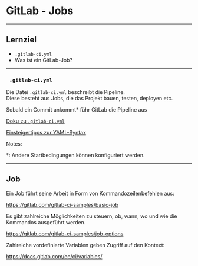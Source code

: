 # GitLab - Jobs

---

## Lernziel

 * `.gitlab-ci.yml`
 * Was ist ein GitLab-Job?

---

### ` .gitlab-ci.yml`

Die Datei `.gitlab-ci.yml` beschreibt die Pipeline.\
Diese besteht aus Jobs,
die das Projekt bauen, testen, deployen etc.

Sobald ein Commit ankommt* führ GitLab die Pipeline aus

[Doku zu `.gitlab-ci.yml`](https://docs.gitlab.com/ee/ci/yaml/)

[Einsteigertipps zur YAML-Syntax](https://github.com/Animosity/CraftIRC/wiki/Complete-idiot's-introduction-to-yaml)

Notes:

*: Andere Startbedingungen können konfiguriert werden.


---

## Job

Ein Job führt seine Arbeit in Form von Kommandozeilenbefehlen aus:

https://gitlab.com/gitlab-ci-samples/basic-job

Es gibt zahlreiche Möglichkeiten zu steuern, ob, wann, wo und wie die Kommandos ausgeführt werden.

https://gitlab.com/gitlab-ci-samples/job-options

Zahlreiche vordefinierte Variablen geben Zugriff auf den Kontext:

https://docs.gitlab.com/ee/ci/variables/



